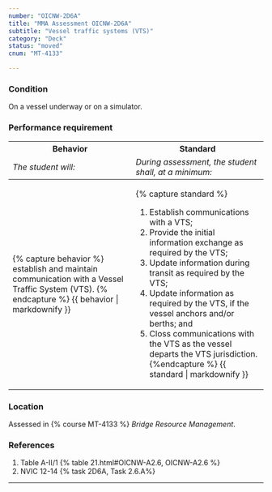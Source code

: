 ```yaml
---
number: "OICNW-2D6A"
title: "MMA Assessment OICNW-2D6A"
subtitle: "Vessel traffic systems (VTS)"
category: "Deck"
status: "moved"
cnum: "MT-4133"

---
```

### Condition

On a vessel underway or on a simulator.

### Performance requirement 

<table width='100%' class='Guidelines'>
 <thead>
 <tr>
     <th class='thirty'>Behavior</th>
     <th class='seventy'>Standard</th>
 </tr>
 <tr>
     <td><em>The student will:</em></td>
     <td><em>During assessment, the student shall, at a minimum:</em></td>
 </tr>
 </thead>
 <tbody>
 

<tr><td>

{% capture behavior %}
establish and maintain communication with a Vessel Traffic System (VTS).
{% endcapture %}
{{ behavior | markdownify }}

</td><td>

{% capture standard %}
1. Establish communications with a VTS;
2. Provide the initial information exchange as required by the VTS;
3. Update information during transit as required by the VTS;
4. Update information as required by the VTS, if the vessel anchors and/or berths; and
5. Closs communications with the VTS as the vessel departs the VTS jurisdiction.
{%endcapture %}
{{ standard | markdownify }}

</td></tr>



 </tbody>
 </table>

### Location

Assessed in  {% course  MT-4133 %}  *Bridge Resource Management*.

### References

1.  Table A-II/1 {% table 21.html#OICNW-A2.6, OICNW-A2.6 %}
1.  NVIC 12-14 {% task 2D6A, Task 2.6.A%}

***

